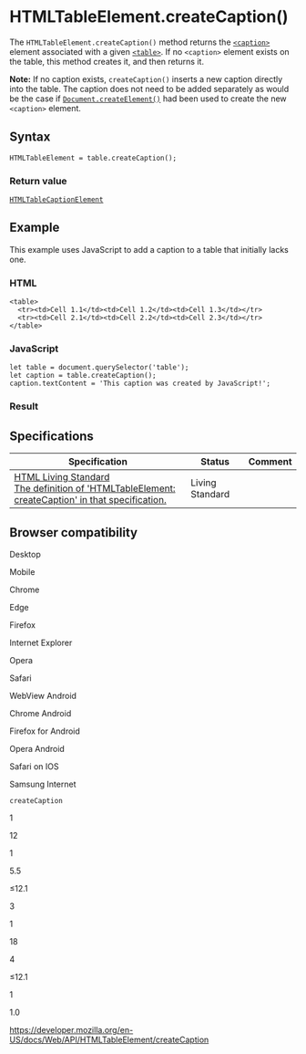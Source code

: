 # HTMLTableElement.createCaption()

The `HTMLTableElement.createCaption()` method returns the [`<caption>`](https://developer.mozilla.org/en-US/docs/Web/HTML/Element/caption) element associated with a given [`<table>`](https://developer.mozilla.org/en-US/docs/Web/HTML/Element/table). If no `<caption>` element exists on the table, this method creates it, and then returns it.

**Note:** If no caption exists, `createCaption()` inserts a new caption directly into the table. The caption does not need to be added separately as would be the case if [`Document.createElement()`](../document/createelement) had been used to create the new `<caption>` element.

## Syntax

    HTMLTableElement = table.createCaption();

### Return value

[`HTMLTableCaptionElement`](../htmltablecaptionelement)

## Example

This example uses JavaScript to add a caption to a table that initially lacks one.

### HTML

    <table>
      <tr><td>Cell 1.1</td><td>Cell 1.2</td><td>Cell 1.3</td></tr>
      <tr><td>Cell 2.1</td><td>Cell 2.2</td><td>Cell 2.3</td></tr>
    </table>

### JavaScript

    let table = document.querySelector('table');
    let caption = table.createCaption();
    caption.textContent = 'This caption was created by JavaScript!';

### Result

## Specifications

<table><thead><tr class="header"><th>Specification</th><th>Status</th><th>Comment</th></tr></thead><tbody><tr class="odd"><td><a href="https://html.spec.whatwg.org/multipage/#dom-table-createcaption">HTML Living Standard<br />
<span class="small">The definition of 'HTMLTableElement: createCaption' in that specification.</span></a></td><td><span class="spec-living">Living Standard</span></td><td></td></tr></tbody></table>

## Browser compatibility

Desktop

Mobile

Chrome

Edge

Firefox

Internet Explorer

Opera

Safari

WebView Android

Chrome Android

Firefox for Android

Opera Android

Safari on IOS

Samsung Internet

`createCaption`

1

12

1

5.5

≤12.1

3

1

18

4

≤12.1

1

1.0

<a href="https://developer.mozilla.org/en-US/docs/Web/API/HTMLTableElement/createCaption" class="_attribution-link">https://developer.mozilla.org/en-US/docs/Web/API/HTMLTableElement/createCaption</a>
